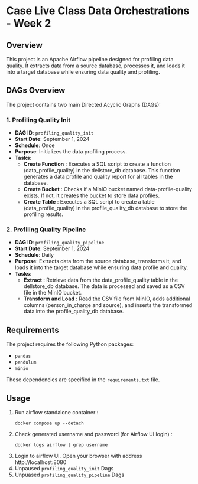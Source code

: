 # Case Live Class Data Orchestrations - Week 2

## Overview
This project is an Apache Airflow pipeline designed for profiling data quality. It extracts data from a source database, processes it, and loads it into a target database while ensuring data quality and profiling.

## DAGs Overview
The project contains two main Directed Acyclic Graphs (DAGs):
### 1. Profiling Quality Init
- **DAG ID**: `profiling_quality_init`
- **Start Date**: September 1, 2024
- **Schedule**: Once
- **Purpose**: Initializes the data profiling process.
- **Tasks**:
    - **Create Function** : Executes a SQL script to create a function (data_profile_quality) in the dellstore_db database. This function generates a data profile and quality report for all tables in the database.
    - **Create Bucket** : Checks if a MinIO bucket named data-profile-quality exists. If not, it creates the bucket to store data profiles.
    - **Create Table** : Executes a SQL script to create a table (data_profile_quality) in the profile_quality_db database to store the profiling results.

### 2. Profiling Quality Pipeline
- **DAG ID**: `profiling_quality_pipeline`
- **Start Date**: September 1, 2024
- **Schedule**: Daily
- **Purpose**: Extracts data from the source database, transforms it, and loads it into the target database while ensuring data profile and quality.
- **Tasks**:
    - **Extract** : Retrieve data from the data_profile_quality table in the dellstore_db database. The data is processed and saved as a CSV file in the MinIO bucket.
    - **Transform and Load** : Read the CSV file from MinIO, adds additional columns (person_in_charge and source), and inserts the transformed data into the profile_quality_db database.
## Requirements
The project requires the following Python packages:
- `pandas`
- `pendulum`
- `minio`

These dependencies are specified in the `requirements.txt` file.

## Usage

1. Run airflow standalone container :
    ```
    docker compose up --detach
    ```
2. Check generated username and password (for Airflow UI login) :
    ```
    docker logs airflow | grep username
    ```
3. Login to airflow UI. Open your browser with address http://localhost:8080
4. Unpaused `profiling_quality_init` Dags
5. Unpuased `profiling_quality_pipeline` Dags
